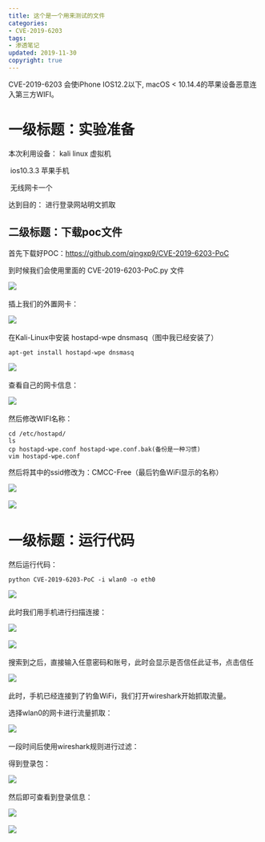 ```yaml
---
title: 这个是一个用来测试的文件
categories:
- CVE-2019-6203
tags:
- 渗透笔记
updated: 2019-11-30
copyright: true
---
```




CVE-2019-6203 会使iPhone IOS12.2以下, macOS < 10.14.4的苹果设备恶意连入第三方WIFI。







# 一级标题：实验准备

本次利用设备：	kali linux 虚拟机 

​				  ios10.3.3 苹果手机

​				  无线网卡一个

达到目的： 进行登录网站明文抓取

## 二级标题：下载poc文件

首先下载好POC：https://github.com/qingxp9/CVE-2019-6203-PoC

到时候我们会使用里面的 CVE-2019-6203-PoC.py 文件

​	<img src="{{ site.url }}/assets//blog_images/CVE-2019-6203_01.png" />

插上我们的外置网卡：

​	<img src="{{ site.url }}/assets//blog_images/CVE-2019-6203_02.png" />

在Kali-Linux中安装 hostapd-wpe dnsmasq（图中我已经安装了）

```
apt-get install hostapd-wpe dnsmasq
```

​	<img src="{{ site.url }}/assets//blog_images/CVE-2019-6203_03.png" />

查看自己的网卡信息：

​	<img src="{{ site.url }}/assets//blog_images/CVE-2019-6203_04.png" />

然后修改WIFI名称：

```shell
cd /etc/hostapd/
ls
cp hostapd-wpe.conf hostapd-wpe.conf.bak(备份是一种习惯)
vim hostapd-wpe.conf
```

然后将其中的ssid修改为：CMCC-Free（最后钓鱼WiFi显示的名称）

​	<img src="{{ site.url }}/assets//blog_images/CVE-2019-6203_05.png" />

​	<img src="{{ site.url }}/assets//blog_images/CVE-2019-6203_06.png" />

# 一级标题：运行代码

然后运行代码：

```shell
python CVE-2019-6203-PoC -i wlan0 -o eth0
```

​	<img src="{{ site.url }}/assets//blog_images/CVE-2019-6203_07.png" />

此时我们用手机进行扫描连接：

​	<img src="{{ site.url }}/assets//blog_images/CVE-2019-6203_08.png" />

​	<img src="{{ site.url }}/assets//blog_images/CVE-2019-6203_09.png" />

搜索到之后，直接输入任意密码和账号，此时会显示是否信任此证书，点击信任

​	<img src="{{ site.url }}/assets//blog_images/CVE-2019-6203_10.png" />

此时，手机已经连接到了钓鱼WiFi，我们打开wireshark开始抓取流量。

选择wlan0的网卡进行流量抓取：

​	<img src="{{ site.url }}/assets//blog_images/CVE-2019-6203_11.png" />

一段时间后使用wireshark规则进行过滤：

得到登录包：

​	<img src="{{ site.url }}/assets//blog_images/CVE-2019-6203_12.png" />

然后即可查看到登录信息：

​	<img src="{{ site.url }}/assets//blog_images/CVE-2019-6203_13.png" />

​	<img src="{{ site.url }}/assets//blog_images/CVE-2019-6203_14.png" />

















